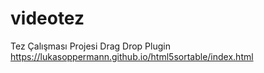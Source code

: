 # videotez
Tez Çalışması Projesi
Drag Drop Plugin 
https://lukasoppermann.github.io/html5sortable/index.html
